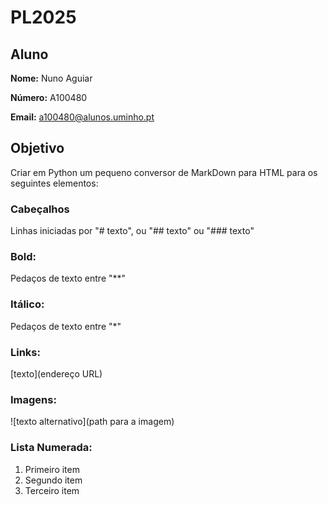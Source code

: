 # PL2025
## Aluno

**Nome:**  Nuno Aguiar

**Número:**  A100480

**Email:** a100480@alunos.uminho.pt

## Objetivo

Criar em Python um pequeno conversor de MarkDown para HTML para os seguintes elementos:

### Cabeçalhos

Linhas iniciadas por "# texto", ou "## texto" ou "### texto"

### Bold:

Pedaços de texto entre "**"

### Itálico:

Pedaços de texto entre "*"

### Links:

[texto](endereço URL)

### Imagens: 

![texto alternativo](path para a imagem)

### Lista Numerada:

1. Primeiro item
2. Segundo item
3. Terceiro item